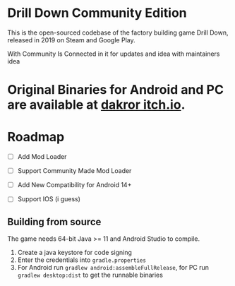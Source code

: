 # Drill Down Community Edition

This is the open-sourced codebase of the factory building game Drill Down, released in 2019 on Steam and Google Play. 

With Community Is Connected in it for updates and idea with maintainers idea

# Original Binaries for Android and PC are available at [dakror itch.io](https://dakror.itch.io/drill-down).

# Roadmap
- [ ] Add Mod Loader 
- [ ] Support Community Made Mod Loader
- [ ] Add New Compatibility for Android 14+
- [ ] Support IOS (i guess)


## Building from source

The game needs 64-bit Java >= 11 and Android Studio to compile.

1. Create a java keystore for code signing
2. Enter the credentials into `gradle.properties`
3. For Android run `gradlew android:assembleFullRelease`, for PC run `gradlew desktop:dist` to get the runnable binaries
